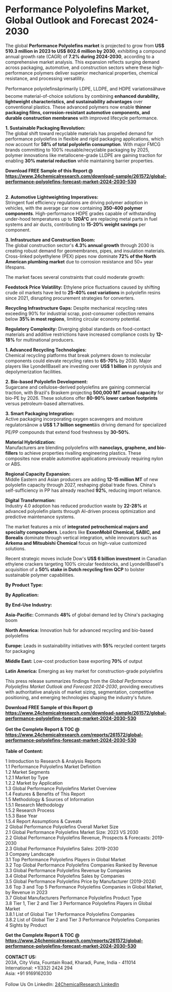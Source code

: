 <h1>Performance Polyolefins Market, Global Outlook and Forecast 2024-2030</h1><p>The global <strong>Performance Polyolefins market</strong> is projected to grow from <strong>US$ 510.3 million in 2023 to US$ 802.6 million by 2030</strong>, exhibiting a compound annual growth rate (CAGR) of <strong>7.2% during 2024-2030</strong>, according to a comprehensive market analysis. This expansion reflects surging demand across packaging, automotive, and construction sectors where these high-performance polymers deliver superior mechanical properties, chemical resistance, and processing versatility.</p><p>Performance polyolefinsâprimarily LDPE, LLDPE, and HDPE variationsâhave become material-of-choice solutions by combining <strong>enhanced durability, lightweight characteristics, and sustainability advantages</strong> over conventional plastics. These advanced polymers now enable <strong>thinner packaging films, corrosion-resistant automotive components, and durable construction membranes</strong> with improved lifecycle performance.</p><p><strong>1. Sustainable Packaging Revolution:</strong><br>
The global shift toward recyclable materials has propelled demand for performance polyolefins in flexible and rigid packaging applications, which now account for <strong>58% of total polyolefin consumption</strong>. With major FMCG brands committing to 100% reusable/recyclable packaging by 2025, polymer innovations like metallocene-grade LLDPE are gaining traction for enabling <strong>30% material reduction</strong> while maintaining barrier properties.</p><div><b>Download FREE Sample of this Report @ 
            <a href="https://www.24chemicalresearch.com/download-sample/261572/global-performance-polyolefins-forecast-market-2024-2030-530">
            https://www.24chemicalresearch.com/download-sample/261572/global-performance-polyolefins-forecast-market-2024-2030-530</a></b></div><br><p><strong>2. Automotive Lightweighting Imperatives:</strong><br>
Stringent fuel efficiency regulations are driving polymer adoption in vehicles, with the average car now containing <strong>350-400 polymer components</strong>. High-performance HDPE grades capable of withstanding under-hood temperatures up to <strong>120Â°C</strong> are replacing metal parts in fuel systems and air ducts, contributing to <strong>15-20% weight savings</strong> per component.</p><p><strong>3. Infrastructure and Construction Boom:</strong><br>
The global construction sector's <strong>4.3% annual growth</strong> through 2030 is creating robust demand for geomembranes, pipes, and insulation materials. Cross-linked polyethylene (PEX) pipes now dominate <strong>72% of the North American plumbing market</strong> due to corrosion resistance and 50+ year lifespans.</p><p>The market faces several constraints that could moderate growth:</p><p><strong>Feedstock Price Volatility:</strong> Ethylene price fluctuations caused by shifting crude oil markets have led to <strong>25-40% cost variations</strong> in polyolefin resins since 2021, disrupting procurement strategies for converters.</p><p><strong>Recycling Infrastructure Gaps:</strong> Despite mechanical recycling rates exceeding 90% for industrial scrap, post-consumer collection remains below <strong>35% in most regions</strong>, limiting circular economy potential.</p><p><strong>Regulatory Complexity:</strong> Diverging global standards on food-contact materials and additive restrictions have increased compliance costs by <strong>12-18%</strong> for multinational producers.</p><p><strong>1. Advanced Recycling Technologies:</strong><br>
Chemical recycling platforms that break polymers down to molecular components could elevate recycling rates to <strong>65-70%</strong> by 2030. Major players like LyondellBasell are investing over <strong>US$ 1 billion</strong> in pyrolysis and depolymerization facilities.</p><p><strong>2. Bio-based Polyolefin Development:</strong><br>
Sugarcane and cellulose-derived polyolefins are gaining commercial traction, with Brazil's Braskem projecting <strong>500,000 MT annual capacity</strong> for bio-PE by 2026. These solutions offer <strong>80-90% lower carbon footprints</strong> versus petroleum-based alternatives.</p><p><strong>3. Smart Packaging Integration:</strong><br>
Active packaging incorporating oxygen scavengers and moisture regulatorsânow a <strong>US$ 1.7 billion segment</strong>âis driving demand for specialized PE/PP compounds that extend food freshness by <strong>30-50%</strong>.</p><p><strong>Material Hybridization:</strong><br>
	Manufacturers are blending polyolefins with <strong>nanoclays, graphene, and bio-fillers</strong> to achieve properties rivalling engineering plastics. These composites now enable automotive applications previously requiring nylon or ABS.</p><p><strong>Regional Capacity Expansion:</strong><br>
	Middle Eastern and Asian producers are adding <strong>12-15 million MT</strong> of new polyolefin capacity through 2027, reshaping global trade flows. China's self-sufficiency in PP has already reached <strong>92%</strong>, reducing import reliance.</p><p><strong>Digital Transformation:</strong><br>
	Industry 4.0 adoption has reduced production waste by <strong>22-28%</strong> at advanced polyolefin plants through AI-driven process optimization and predictive maintenance systems.</p><p>The market features a mix of <strong>integrated petrochemical majors and specialty compounders</strong>. Leaders like <strong>ExxonMobil Chemical, SABIC, and Borealis</strong> dominate through vertical integration, while innovators such as <strong>Arkema and Mitsubishi Chemical</strong> focus on high-value customized solutions.</p><p>Recent strategic moves include Dow's <strong>US$ 6 billion investment</strong> in Canadian ethylene crackers targeting 100% circular feedstocks, and LyondellBasell's acquisition of a <strong>50% stake in Dutch recycling firm QCP</strong> to bolster sustainable polymer capabilities.</p><p><strong>By Product Type:</strong></p><p><strong>By Application:</strong></p><p><strong>By End-Use Industry:</strong></p><p><strong>Asia-Pacific:</strong> Commands <strong>48%</strong> of global demand led by China's packaging boom</p><p><strong>North America:</strong> Innovation hub for advanced recycling and bio-based polyolefins</p><p><strong>Europe:</strong> Leads in sustainability initiatives with <strong>55%</strong> recycled content targets for packaging</p><p><strong>Middle East:</strong> Low-cost production base exporting <strong>70%</strong> of output</p><p><strong>Latin America:</strong> Emerging as key market for construction-grade polyolefins</p><p>This press release summarizes findings from the <em>Global Performance Polyolefins Market Outlook and Forecast 2024-2030</em>, providing executives with authoritative analysis of market sizing, segmentation, competitive positioning, and emerging technologies shaping the industry's future.</p><div><b>Download FREE Sample of this Report @ 
            <a href="https://www.24chemicalresearch.com/download-sample/261572/global-performance-polyolefins-forecast-market-2024-2030-530">
            https://www.24chemicalresearch.com/download-sample/261572/global-performance-polyolefins-forecast-market-2024-2030-530</a></b></div><br><div><b>Get the Complete Report & TOC @ 
            <a href="https://www.24chemicalresearch.com/reports/261572/global-performance-polyolefins-forecast-market-2024-2030-530">
            https://www.24chemicalresearch.com/reports/261572/global-performance-polyolefins-forecast-market-2024-2030-530</a></b></div><br>
            <b>Table of Content:</b><p>1 Introduction to Research & Analysis Reports<br />
    1.1 Performance Polyolefins Market Definition<br />
    1.2 Market Segments<br />
        1.2.1 Market by Type<br />
        1.2.2 Market by Application<br />
    1.3 Global Performance Polyolefins Market Overview<br />
    1.4 Features & Benefits of This Report<br />
    1.5 Methodology & Sources of Information<br />
        1.5.1 Research Methodology<br />
        1.5.2 Research Process<br />
        1.5.3 Base Year<br />
        1.5.4 Report Assumptions & Caveats<br />
2 Global Performance Polyolefins Overall Market Size<br />
    2.1 Global Performance Polyolefins Market Size: 2023 VS 2030<br />
    2.2 Global Performance Polyolefins Revenue, Prospects & Forecasts: 2019-2030<br />
    2.3 Global Performance Polyolefins Sales: 2019-2030<br />
3 Company Landscape<br />
    3.1 Top Performance Polyolefins Players in Global Market<br />
    3.2 Top Global Performance Polyolefins Companies Ranked by Revenue<br />
    3.3 Global Performance Polyolefins Revenue by Companies<br />
    3.4 Global Performance Polyolefins Sales by Companies<br />
    3.5 Global Performance Polyolefins Price by Manufacturer (2019-2024)<br />
    3.6 Top 3 and Top 5 Performance Polyolefins Companies in Global Market, by Revenue in 2023<br />
    3.7 Global Manufacturers Performance Polyolefins Product Type<br />
    3.8 Tier 1, Tier 2 and Tier 3 Performance Polyolefins Players in Global Market<br />
        3.8.1 List of Global Tier 1 Performance Polyolefins Companies<br />
        3.8.2 List of Global Tier 2 and Tier 3 Performance Polyolefins Companies<br />
4 Sights by Product</p><div><b>Get the Complete Report & TOC @ 
            <a href="https://www.24chemicalresearch.com/reports/261572/global-performance-polyolefins-forecast-market-2024-2030-530">
            https://www.24chemicalresearch.com/reports/261572/global-performance-polyolefins-forecast-market-2024-2030-530</a></b></div><br><b>CONTACT US:</b><br>
            203A, City Vista, Fountain Road, Kharadi, Pune, India - 411014<br>
            International: +1(332) 2424 294<br>
            Asia: +91 9169162030 <br><br>
            Follow Us On LinkedIn: <a href="https://www.linkedin.com/company/24chemicalresearch/">24ChemicalResearch LinkedIn</a>